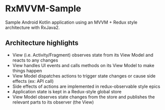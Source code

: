 # RxMVVM-Sample
Sample Android Kotlin application using an MVVM + Redux style architecture with RxJava2.

## Architecture highlights
* View (i.e. Activity/Fragment) observes state from its View Model and reacts to any changes
* View handles UI events and calls methods on its View Model to make things happen
* View Model dispatches actions to trigger state changes or cause side effects (ex: API call)
* Side effects of actions are implemented in redux-observable style epics
* Application state is kept in a Redux-style global store
* View Model observes state changes from the store and publishes the relevant parts to its observer (the View)
